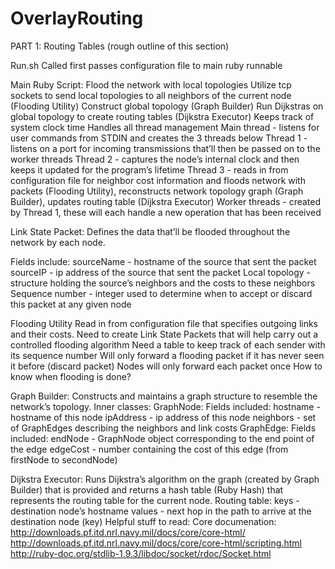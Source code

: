 # OverlayRouting


PART 1: Routing Tables
(rough outline of this section)



Run.sh
Called first passes configuration file to main ruby runnable


Main Ruby Script:
Flood the network with local topologies
Utilize tcp sockets to send local topologies to all neighbors of the current node (Flooding Utility)
Construct global topology (Graph Builder)
Run Dijkstras on global topology to create routing tables (Dijkstra Executor)
Keeps track of system clock time
Handles all thread management
Main thread - listens for user commands from STDIN and creates the 3 threads below
Thread 1 - listens on a port for incoming transmissions that’ll then be passed on to the worker threads
Thread 2 - captures the node’s internal clock and then keeps it updated for the program’s lifetime
Thread 3 - reads in from configuration file for neighbor cost information and floods network with packets (Flooding Utility), reconstructs network topology graph (Graph Builder), updates routing table (Dijkstra Executor)
Worker threads - created by Thread 1, these will each handle a new operation that has been received


Link State Packet:
Defines the data that’ll be flooded throughout the network by each node.

Fields include:
sourceName - hostname of the source that sent the packet
sourceIP - ip address of the source that sent the packet
Local topology - structure holding the source’s neighbors and the costs to these neighbors
Sequence number - integer used to determine when to accept or discard this packet at any given node



Flooding Utility
Read in from configuration file that specifies outgoing links and their costs.
Need to create Link State Packets that will help carry out a controlled flooding algorithm
Need a table to keep track of each sender with its sequence number
Will only forward a flooding packet if it has never seen it before (discard packet)
Nodes will only forward each packet once
How to know when flooding is done?


Graph Builder:
Constructs and maintains a graph structure to resemble the network’s topology.
Inner classes:
GraphNode:
Fields included:
hostname - hostname of this node
ipAddress - ip address of this node
neighbors - set of GraphEdges describing the neighbors and link costs
GraphEdge:
Fields included:
endNode - GraphNode object corresponding to the end point of the edge
edgeCost - number containing the cost of this edge (from firstNode to secondNode)


Dijkstra Executor:
Runs Dijkstra’s algorithm on the graph (created by Graph Builder) that is provided and returns a hash table (Ruby Hash) that represents the routing table for the current node.
Routing table:
keys - destination node’s hostname
values - next hop in the path to arrive at the destination node (key)
Helpful stuff to read:
Core documenation: http://downloads.pf.itd.nrl.navy.mil/docs/core/core-html/
http://downloads.pf.itd.nrl.navy.mil/docs/core/core-html/scripting.html
http://ruby-doc.org/stdlib-1.9.3/libdoc/socket/rdoc/Socket.html

